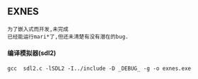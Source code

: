 ## EXNES
    为了嵌入式而开发,未完成
    已经能运行mari*了,但还未清楚有没有潜在的bug.
#### 编译模拟器(sdl2)
    gcc  sdl2.c -lSDL2 -I../include -D _DEBUG_ -g -o exnes.exe